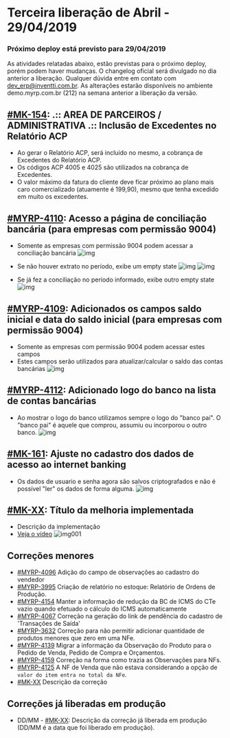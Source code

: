 # Terceira liberação de Abril - 29/04/2019


### Próximo deploy está previsto para 29/04/2019
As atividades relatadas abaixo, estão previstas para o próximo deploy, porém podem haver mudanças. O changelog oficial será divulgado no dia anterior a liberação. Qualquer dúvida entre em contato com dev_erp@inventti.com.br.
As alterações estarão disponíveis no ambiente demo.myrp.com.br (212) na semana anterior a liberação da versão.

## [#MK-154](https://devmyrp.atlassian.net/browse/MK-154): .:: AREA DE PARCEIROS / ADMINISTRATIVA .:: Inclusão de Excedentes no Relatório ACP
* Ao gerar o Relatório ACP, será incluído no mesmo, a cobrança de Excedentes do Relatório ACP.
* Os códigos ACP 4005 e 4025 são utilizados na cobrança de Excedentes.
* O valor máximo da fatura do cliente deve ficar próximo ao plano mais caro comercializado (atuamente é 199,90), mesmo que tenha excedido em muito os excedentes.

## [#MYRP-4110](https://devmyrp.atlassian.net/browse/MYRP-4110): Acesso a página de conciliação bancária (para empresas com permissão 9004)
* Somente as empresas com permissão 9004 podem acessar a conciliação bancária
![img](https://i.imgur.com/B3dqcUO.png)

* Se não houver extrato no período, exibe um empty state
![img](https://i.imgur.com/HNkBOsr.png)
![img](https://i.imgur.com/9PZEMNB.png)

* Se já fez a conciliação no período informado, exibe outro empty state
![img](https://i.imgur.com/pjN0ZTy.png)

## [#MYRP-4109](https://devmyrp.atlassian.net/browse/MYRP-4109): Adicionados os campos saldo inicial e data do saldo inicial (para empresas com permissão 9004)
* Somente as empresas com permissão 9004 podem acessar estes campos
* Estes campos serão utilizados para atualizar/calcular o saldo das contas bancárias
![img](https://i.imgur.com/Gfw52IO.png)

## [#MYRP-4112](https://devmyrp.atlassian.net/browse/MYRP-4112): Adicionado logo do banco na lista de contas bancárias
* Ao mostrar o logo do banco utilizamos sempre o logo do "banco pai". O "banco pai" é aquele que comprou, assumiu ou incorporou o outro banco.
![img](https://i.imgur.com/feQEb4g.png)

## [#MK-161](https://devmyrp.atlassian.net/browse/MK-161): Ajuste no cadastro dos dados de acesso ao internet banking
* Os dados de usuario e senha agora são salvos criptografados e não é possível "ler" os dados de forma alguma.
![img](https://i.imgur.com/CvwRLDz.png)

## [#MK-XX](https://devmyrp.atlassian.net/browse/MK-XX): Título da melhoria implementada
* Descrição da implementação
* [Veja o vídeo](http://recordit.co/2MyFCjFpdq)
![img001](https://i.imgur.com/XXXX.png)

## Correções menores
* [#MYRP-4096](https://devmyrp.atlassian.net/browse/MYRP-4096) Adição do campo de observações ao cadastro do vendedor
* [#MYRP-3995](https://devmyrp.atlassian.net/browse/MYRP-3995) Criação de relatório no estoque: Relatório de Ordens de Produção.
* [#MYRP-4154](https://devmyrp.atlassian.net/browse/MYRP-4154) Manter a informação de redução da BC de ICMS do CTe vazio quando efetuado o cálculo do ICMS automaticamente
* [#MYRP-4067](https://devmyrp.atlassian.net/browse/MYRP-4067) Correção na geração do link de pendência do cadastro de 'Transações de Saída'
* [#MYRP-3632](https://devmyrp.atlassian.net/browse/MYRP-3632) Correção para não permitir adicionar quantidade de produtos menores que zero em uma NFe.
* [#MYRP-4139](https://devmyrp.atlassian.net/browse/MYRP-4139) Migrar a informação da Observação do Produto para o Pedido de Venda, Pedido de Compra e Orçamentos.
* [#MYRP-4159](https://devmyrp.atlassian.net/browse/MYRP-4159) Correção na forma como trazia as Observações para NFs.
* [#MYRP-4125](https://devmyrp.atlassian.net/browse/MYRP-4125) A NF de Venda que não estava considerando a opção de `valor do item entra no total da NFe`.
* [#MK-XX](https://devmyrp.atlassian.net/browse/MK-XX) Descrição da correção


## Correções já liberadas em produção
* DD/MM - [#MK-XX](https://devmyrp.atlassian.net/browse/MK-XX): Descrição da correção já liberada em produção (DD/MM é a data que foi liberado em produção).
